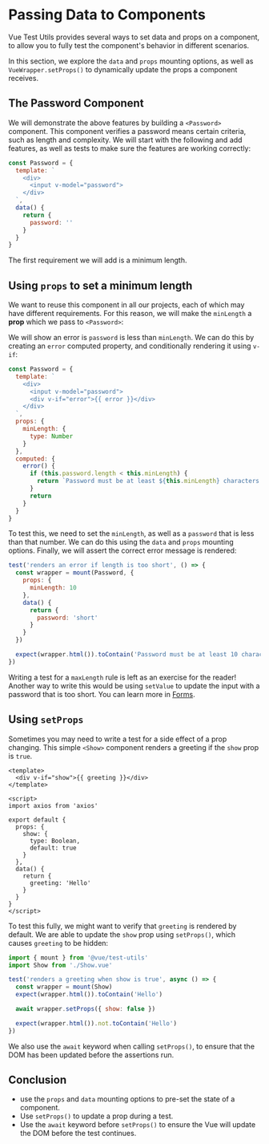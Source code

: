 # Passing Data to Components

Vue Test Utils provides several ways to set data and props on a component, to allow you to fully test the component's behavior in different scenarios.

In this section, we explore the `data` and `props` mounting options, as well as `VueWrapper.setProps()` to dynamically update the props a component receives.

## The Password Component

We will demonstrate the above features by building a `<Password>` component. This component verifies a password means certain criteria, such as length and complexity. We will start with the following and add features, as well as tests to make sure the features are working correctly:

```js
const Password = {
  template: `
    <div>
      <input v-model="password">
    </div>
  `,
  data() {
    return {
      password: ''
    }
  }
}
```

The first requirement we will add is a minimum length.

## Using `props` to set a minimum length

We want to reuse this component in all our projects, each of which may have different requirements. For this reason, we will make the `minLength` a **prop** which we pass to `<Password>`:

We will show an error is `password` is less than `minLength`. We can do this by creating an `error` computed property, and conditionally rendering it using `v-if`:

```js
const Password = {
  template: `
    <div>
      <input v-model="password">
      <div v-if="error">{{ error }}</div>
    </div>
  `,
  props: {
    minLength: {
      type: Number
    }
  },
  computed: {
    error() {
      if (this.password.length < this.minLength) {
        return `Password must be at least ${this.minLength} characters.`
      }
      return
    }
  }
}
```

To test this, we need to set the `minLength`, as well as a `password` that is less than that number. We can do this using the `data` and `props` mounting options. Finally, we will assert the correct error message is rendered:

```js
test('renders an error if length is too short', () => {
  const wrapper = mount(Password, {
    props: {
      minLength: 10
    },
    data() {
      return {
        password: 'short'
      }
    }
  })

  expect(wrapper.html()).toContain('Password must be at least 10 characters')
})
```

Writing a test for a `maxLength` rule is left as an exercise for the reader! Another way to write this would be using `setValue` to update the input with a password that is too short. You can learn more in [Forms](/guide/forms). 

## Using `setProps`

Sometimes you may need to write a test for a side effect of a prop changing. This simple `<Show>` component renders a greeting if the `show` prop is `true`. 

```vue
<template>
  <div v-if="show">{{ greeting }}</div>
</template>

<script>
import axios from 'axios'

export default {
  props: {
    show: {
      type: Boolean,
      default: true
    }
  },
  data() {
    return {
      greeting: 'Hello'
    }
  }
}
</script>
```

To test this fully, we might want to verify that `greeting` is rendered by default. We are able to update the `show` prop using `setProps()`, which causes `greeting` to be hidden:

```js
import { mount } from '@vue/test-utils'
import Show from './Show.vue'

test('renders a greeting when show is true', async () => {
  const wrapper = mount(Show)
  expect(wrapper.html()).toContain('Hello')

  await wrapper.setProps({ show: false })

  expect(wrapper.html()).not.toContain('Hello')
})
```

We also use the `await` keyword when calling `setProps()`, to ensure that the DOM has been updated before the assertions run.

## Conclusion

- use the `props` and `data` mounting options to pre-set the state of a component.
- Use `setProps()` to update a prop during a test.
- Use the `await` keyword before `setProps()` to ensure the Vue will update the DOM before the test continues.
